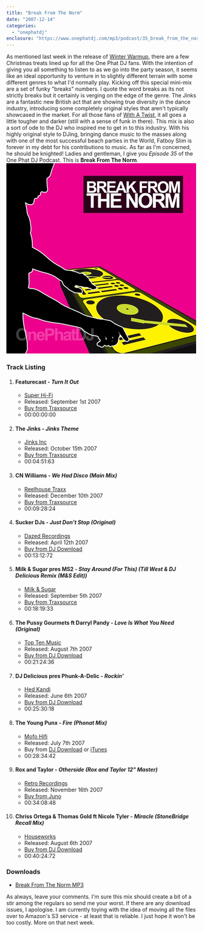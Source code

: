 ```yaml
---
title: "Break From The Norm"
date: "2007-12-14"
categories: 
  - "onephatdj"
enclosure: "https://www.onephatdj.com/mp3/podcast/35_break_from_the_norm_dec07.mp3 "
---
```


As mentioned last week in the release of [Winter Warmup](https://www.simonjobling.com/blog/2007/winter-warmup), there are a few Christmas treats lined up for all the One Phat DJ fans. With the intention of giving you all something to listen to as we go into the party season, it seems like an ideal opportunity to venture in to slightly different terrain with some different genres to what I'd normally play. Kicking off this special mini-mix are a set of funky "breaks" numbers. I quote the word breaks as its not strictly breaks but it certainly is verging on the edge of the genre. The Jinks are a fantastic new British act that are showing true diversity in the dance industry, introducing some completely original styles that aren't typically showcased in the market. For all those fans of [With A Twist](https://www.simonjobling.com/blog/2006/with-a-twist), it all goes a little tougher and darker (still with a sense of funk in there). This mix is also a sort of ode to the DJ who inspired me to get in to this industry. With his highly original style to DJing, bringing dance music to the masses along with one of the most successful beach parties in the World, Fatboy Slim is forever in my debt for his contributions to music. As far as I'm concerned, he should be knighted! Ladies and gentleman, I give you _Episode 35_ of the One Phat DJ Podcast. This is **Break From The Norm**. ![Cover for Break From The Norm](images/2110880440_18f8ee50e2.jpg "Cover for Break From The Norm")

### Track Listing

1. #### Featurecast - _Turn It Out_
    
    - [Super Hi-Fi](#)
    - Released: September 1st 2007
    - [Buy from Traxsource](https://www.traxsource.com/index.php?act=show&fc=tpage&cr=titles&cv=11295)
    - 00:00:00:00
2. #### The Jinks - _Jinks Theme_
    
    - [Jinks Inc](#)
    - Released: October 15th 2007
    - [Buy from Traxsource](https://www.traxsource.com/index.php?act=show&fc=tpage&cr=titles&cv=11655)
    - 00:04:51:63
3. #### CN Williams - _We Had Disco (Main Mix)_
    
    - [Reelhouse Traxx](#)
    - Released: December 10th 2007
    - [Buy from Traxsource](https://www.traxsource.com/index.php?act=show&fc=tpage&cr=titles&cv=11310)
    - 00:09:28:24
4. #### Sucker DJs - _Just Don't Stop (Original)_
    
    - [Dazed Recordings](#)
    - Released: April 12th 2007
    - [Buy from DJ Download](https://www.djdownload.com/mp3-detail/Sucker+DJs/Just+Dont+Stop/Dazed+Recordings/295211)
    - 00:13:12:72
5. #### Milk & Sugar pres MS2 - _Stay Around (For This) (Till West & DJ Delicious Remix (M&S Edit))_
    
    - [Milk & Sugar](#)
    - Released: September 5th 2007
    - [Buy from Traxsource](https://www.traxsource.com/index.php?act=show&fc=tpage&cr=titles&cv=10619)
    - 00:18:19:33
6. #### The Pussy Gourmets ft Darryl Pandy - _Love Is What You Need (Original)_
    
    - [Top Ten Music](#)
    - Released: August 7th 2007
    - [Buy from DJ Download](https://www.djdownload.com/mp3-detail/The+Pussy+Gourmets+ft+Darryl+Pandy/Love+Is+What+You+Need/Top+Ten+Music/290331)
    - 00:21:24:36
7. #### DJ Delicious pres Phunk-A-Delic - _Rockin'_
    
    - [Hed Kandi](https://www.hedkandi.com/)
    - Released: June 6th 2007
    - [Buy from DJ Download](https://www.djdownload.com/mp3-detail/DJ+Delicious+pres+Phunk-A-Delic/Rockin/Hed+Kandi+Records/319588)
    - 00:25:30:18
8. #### The Young Punx - _Fire (Phonat Mix)_
    
    - [Mofo Hifi](#)
    - Released: July 7th 2007
    - Buy from [DJ Download](https://www.djdownload.com/mp3-detail/The+Young+Punx/Fire/Mofo+Hifi/271517) or [iTunes](https://phobos.apple.com/WebObjects/MZStore.woa/wa/viewAlbum?id=259375907&s=143444)
    - 00:28:34:42
9. #### Rox and Taylor - _Otherside (Rox and Taylor 12" Master)_
    
    - [Retro Recordings](#)
    - Released: November 16th 2007
    - [Buy from Juno](https://www.juno.co.uk/products/290882-01.htm)
    - 00:34:08:48
10. #### Chriss Ortega & Thomas Gold ft Nicole Tyler - _Miracle (StoneBridge Recall Mix)_
    
    - [Houseworks](#)
    - Released: August 6th 2007
    - [Buy from DJ Download](https://www.djdownload.com/mp3-detail/Chriss+Ortega++Thomas+Gold+ft+Nicole+Tyler/Miracle/Houseworks/294970)
    - 00:40:24:72

### Downloads

- [Break From The Norm MP3](https://www.simonjobling.com/download/break-from-the-norm-mp3)

As always, leave your comments. I'm sure this mix should create a bit of a stir among the regulars so send me your worst. If there are any download issues, I apologise. I am currently toying with the idea of moving all the files over to Amazon's S3 service - at least that is reliable. I just hope it won't be too costly. More on that next week.
